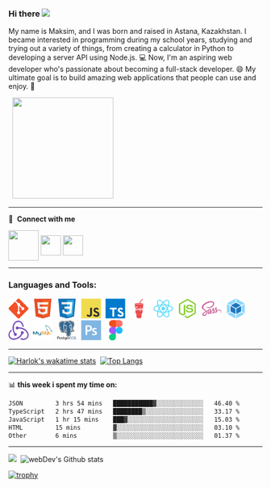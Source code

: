### Hi there <a href="https://www.gautamkrishnar.com/"><img src="https://media.giphy.com/media/hvRJCLFzcasrR4ia7z/giphy.gif" width="5%"></a>

<div>
<p>My name is Maksim, and I was born and raised in Astana, Kazakhstan. I became interested in programming during my school years, studying and trying out a variety of things, from creating a calculator in Python to developing a server API using Node.js. 💻 Now, I'm an aspiring web developer who's passionate about becoming a full-stack developer. 😄 My ultimate goal is to build amazing web applications that people can use and enjoy. 🚀</p>&nbsp;
<img   src="https://media.tenor.com/NZqiUoAnAFsAAAAC/cat-computer.gif"  height="200" width="200"/>
</div>

---


🔗 &nbsp;**Connect with me**
<p align="left">
<a href="https://t.me/kramzos" target="blank"><img align="center" src="https://static.vecteezy.com/system/resources/previews/018/930/708/original/telegram-logo-telegram-icon-transparent-free-png.png"  height="60" width="60" /></a>
<a href="https://vk.com/kramzos" target="blank"><img align="center" src="https://cdn-icons-png.flaticon.com/512/145/145813.png"  height="40" width="40" /></a>
<a href="https://www.instagram.com/maksimkramzos/" target="blank"><img align="center" src="https://raw.githubusercontent.com/rahuldkjain/github-profile-readme-generator/master/src/images/icons/Social/instagram.svg"  height="40" width="40" /></a>

  
---


<h3 align="left">Languages and Tools:</h3>
<p align="left">
  <img src="https://github.com/devicons/devicon/blob/master/icons/git/git-original.svg" title="git" alt="git" width="40" height="40"/>&nbsp;
  <img src="https://github.com/devicons/devicon/blob/master/icons/html5/html5-original.svg" title="html5" alt="html5" width="40" height="40"/>&nbsp;
  <img src="https://github.com/devicons/devicon/blob/master/icons/css3/css3-original.svg" title="css" alt="css" width="40" height="40"/>&nbsp;
  <img src="https://github.com/devicons/devicon/blob/master/icons/javascript/javascript-original.svg" title="javascript" alt="javascript" width="40" height="40"/>&nbsp;
  <img src="https://raw.githubusercontent.com/devicons/devicon/master/icons/typescript/typescript-original.svg" title="typescript" alt="javascript" width="40" height="40"/>&nbsp;
  <img src="https://raw.githubusercontent.com/devicons/devicon/master/icons/gulp/gulp-plain.svg" title="gulp" alt="javascript" width="40" height="40"/>&nbsp;
  <img src="https://github.com/devicons/devicon/blob/master/icons/react/react-original.svg" title="reactjs" alt="reactjs" width="40" height="40"/>&nbsp;
  <img src="https://github.com/devicons/devicon/blob/master/icons/nodejs/nodejs-original.svg" title="nodejs" alt="nodejs" width="40" height="40"/>&nbsp;
  <img src="https://github.com/devicons/devicon/blob/master/icons/sass/sass-original.svg" title="sass/scss" alt="sass/scss" width="40" height="40"/>&nbsp;
  <img src="https://github.com/devicons/devicon/blob/master/icons/webpack/webpack-original.svg" title="webpack" alt="webpack" width="40" height="40"/>&nbsp;
  <img src="https://github.com/devicons/devicon/blob/master/icons/redux/redux-original.svg" title="redux" alt="redux" width="40" height="40"/>&nbsp;
  <img src="https://raw.githubusercontent.com/devicons/devicon/master/icons/mysql/mysql-original-wordmark.svg" alt="mysql" width="40" height="40"/>&nbsp; 
  <img src="https://raw.githubusercontent.com/devicons/devicon/master/icons/postgresql/postgresql-original-wordmark.svg" alt="postgresql" width="40" height="40"/>&nbsp;
  <img src="https://github.com/devicons/devicon/blob/master/icons/photoshop/photoshop-plain.svg" title="photoshop" alt="photoshop" width="40" height="40"/>&nbsp;
  <img src="https://github.com/devicons/devicon/blob/master/icons/figma/figma-original.svg" title="figma" alt="figma" width="40" height="40"/>&nbsp;
</p>

---



[![Harlok's wakatime stats](https://github-readme-stats.vercel.app/api/wakatime?username=kramzos)](https://github.com/anuraghazra/github-readme-stats)&nbsp;
[![Top Langs](https://github-readme-stats.vercel.app/api/top-langs/?username=overlordcrowley&exclude_repo=github-readme-stats,anuraghazra.github.io)](https://github.com/anuraghazra/github-readme-stats)

---


📊 **this week i spent my time on:**
<!--START_SECTION:waka-->

```text
JSON         3 hrs 54 mins   ███████████▓░░░░░░░░░░░░░   46.40 %
TypeScript   2 hrs 47 mins   ████████▒░░░░░░░░░░░░░░░░   33.17 %
JavaScript   1 hr 15 mins    ███▓░░░░░░░░░░░░░░░░░░░░░   15.03 %
HTML         15 mins         ▓░░░░░░░░░░░░░░░░░░░░░░░░   03.10 %
Other        6 mins          ▒░░░░░░░░░░░░░░░░░░░░░░░░   01.37 %
```

<!--END_SECTION:waka-->


---


<img src="https://github-readme-stats.vercel.app/api?username=overlordcrowley&show_icons=true&theme=default" />&nbsp;
<img src="http://github-readme-streak-stats.herokuapp.com?user=overlordcrowley&theme=default" alt="webDev's Github stats" />


[![trophy](https://github-profile-trophy.vercel.app/?username=overlordcrowley)](https://github.com/ryo-ma/github-profile-trophy)
